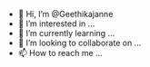 - 👋 Hi, I’m @Geethikajanne
- 👀 I’m interested in ...
- 🌱 I’m currently learning ...
- 💞️ I’m looking to collaborate on ...
- 📫 How to reach me ...

<!---
Geethikajanne/Geethikajanne is a ✨ special ✨ repository because its `README.md` (this file) appears on your GitHub profile.
You can click the Preview link to take a look at your changes.
--->
